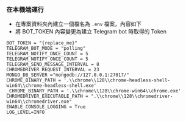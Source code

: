 ### 在本機端運行

- 在專案資料夾內建立一個檔名為 `.env` 檔案，內容如下
- 將 BOT_TOKEN 內容變更為建立 Telegram bot 時取得的 Token

```text
BOT_TOKEN = "{replace_me}"
TELEGRAM_BOT_MODE = "polling"
TELEGRAM_NOTIFY_ONCE_COUNT = 5
TELEGRAM_NOTIFY_ONCE_COUNT = 5
TELEGRAM_SEND_MESSAGE_INTERVAL = 8
CHROMEDRIVER_REQUEST_INTERVAL = 23
MONGO_DB_SERVER ="mongodb://127.0.0.1:27017/"
CHROME_BINARY_PATH = '.\\chrome\\128\\chrome-headless-shell-win64\\chrome-headless-shell.exe'
_CHROME_BINARY_PATH = '.\\chrome\\128\\chrome-win64\\chrome.exe'
CHROMEDRIVER_EXECUTABLE_PATH = ".\\chrome\\128\\chromedriver-win64\\chromedriver.exe"
ENABLE_CONSOLE_LOGGING = True
LOG_LEVEL=INFO

```

